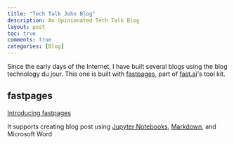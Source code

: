 ```yaml
---
title: "Tech Talk John Blog"
description: An Opinionated Tech Talk Blog
layout: post
toc: true
comments: true
categories: [Blog]
---
```


Since the early days of the Internet, I have built several blogs using the  blog technology du jour. This one is built with [fastpages](https://fastpages.fast.ai), part of [fast.ai](https://www.fast.ai/)'s tool kit. 

## fastpages

[Introducing fastpages](https://fastpages.fast.ai/fastpages/jupyter/2020/02/21/introducing-fastpages.html)

It supports creating blog post using 
[Jupyter Notebooks](https://jupyter.org/),  [Markdown](https://guides.github.com/features/mastering-markdown/), and Microsoft Word



